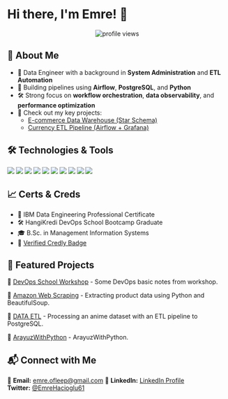 # Hi there, I'm Emre! 👋

<p align="center">
  <img src="https://komarev.com/ghpvc/?username=sweNNN-svg&label=Profile%20Views&color=blue&style=flat" alt="profile views" />
</p>

## 🚀 About Me
- 🔧 Data Engineer with a background in **System Administration** and **ETL Automation**
- 🎯 Building pipelines using **Airflow**, **PostgreSQL**, and **Python**
- 🛠️ Strong focus on **workflow orchestration**, **data observability**, and **performance optimization**
- 📂 Check out my key projects:
  - [E-commerce Data Warehouse (Star Schema)](https://github.com/sweNNN-svg/E-Ticaret_Veri_Ambari_Projesi.git)
  - [Currency ETL Pipeline (Airflow + Grafana)](https://github.com/sweNNN-svg/currency_etl_pipeline.git)

## 🛠️ Technologies & Tools
<p align="left">
  <img src="https://img.shields.io/badge/Python-3776AB?style=for-the-badge&logo=python&logoColor=white" />
  <img src="https://img.shields.io/badge/PostgreSQL-336791?style=for-the-badge&logo=postgresql&logoColor=white" />
  <img src="https://img.shields.io/badge/Airflow-017CEE?style=for-the-badge&logo=apache-airflow&logoColor=white" />
  <img src="https://img.shields.io/badge/Linux-FCC624?style=for-the-badge&logo=linux&logoColor=black" />
  <img src="https://img.shields.io/badge/Docker-2496ED?style=for-the-badge&logo=docker&logoColor=white" />
  <img src="https://img.shields.io/badge/Grafana-F46800?style=for-the-badge&logo=grafana&logoColor=white" />
  <img src="https://img.shields.io/badge/Git-F05032?style=for-the-badge&logo=git&logoColor=white" />
  <img src="https://img.shields.io/badge/SQL-4479A1?style=for-the-badge&logo=sqlite&logoColor=white" />
  <img src="https://img.shields.io/badge/Zabbix-EE0000?style=for-the-badge&logo=zabbix&logoColor=white" />
  <img src="https://img.shields.io/badge/Terraform-623CE4?style=for-the-badge&logo=terraform&logoColor=white" />
</p>

## 📈 Certs & Creds
- 🧠 IBM Data Engineering Professional Certificate  
- 🛠️ HangiKredi DevOps School Bootcamp Graduate  
- 🎓 B.Sc. in Management Information Systems  
- 📜 [Verified Credly Badge](https://www.credly.com/badges/9768ab39-bb4a-4f2b-a5f9-1dd650df65e5/public_url)


## 📌 Featured Projects
<p align="center">

  🔹 [DevOps School Workshop](https://github.com/sweNNN-svg/DevOps-School-Workshop-TR) - Some DevOps basic notes from workshop.
  
  🔹 [Amazon Web Scraping](https://github.com/sweNNN-svg/Amazon-Web-Scraping) - Extracting product data using Python and BeautifulSoup.
  
  🔹 [DATA ETL](https://github.com/sweNNN-svg/Anime-Data-ETL-to-PostgreSQL) - Processing an anime dataset with an ETL pipeline to PostgreSQL.
  
  🔹 [ArayuzWithPython](https://github.com/sweNNN-svg/ArayuzWithPython) - ArayuzWithPython.
</p>

## 📬 Connect with Me
📧 **Email:** emre.ofleep@gmail.com 
🔗 **LinkedIn:** [LinkedIn Profile](https://www.linkedin.com/in/emre-h)  
 **Twitter:** [@EmreHacioglu61](https://x.com/EmreHacioglu61) 
